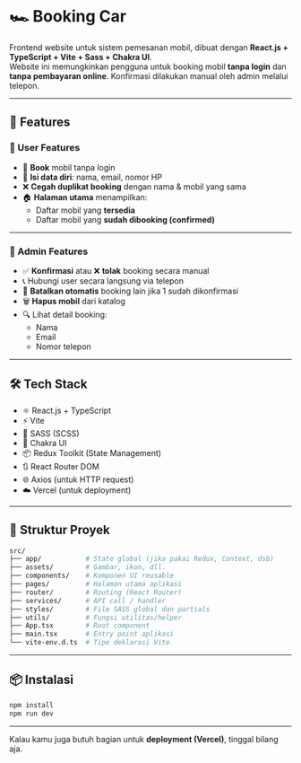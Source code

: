 # 🏎️ Booking Car

Frontend website untuk sistem pemesanan mobil, dibuat dengan **React.js + TypeScript + Vite + Sass + Chakra UI**.  
Website ini memungkinkan pengguna untuk booking mobil **tanpa login** dan **tanpa pembayaran online**. Konfirmasi dilakukan manual oleh admin melalui telepon.

---

## 🚀 Features

### 👥 User Features

- 🚗 **Book** mobil tanpa login
- 📝 **Isi data diri**: nama, email, nomor HP
- ❌ **Cegah duplikat booking** dengan nama & mobil yang sama
- 🏠 **Halaman utama** menampilkan:
  - Daftar mobil yang **tersedia**
  - Daftar mobil yang **sudah dibooking (confirmed)**

---

### 🔧 Admin Features

- ✅ **Konfirmasi** atau ❌ **tolak** booking secara manual
- 📞 Hubungi user secara langsung via telepon
- 🔁 **Batalkan otomatis** booking lain jika 1 sudah dikonfirmasi
- 🗑️ **Hapus mobil** dari katalog
- 🔍 Lihat detail booking:
  - Nama
  - Email
  - Nomor telepon

---

## 🛠️ Tech Stack

- ⚛️ React.js + TypeScript  
- ⚡ Vite 
- 🎨 SASS (SCSS)  
- 💠 Chakra UI  
- 📦 Redux Toolkit (State Management)  
- 🔃 React Router DOM
- 🌐 Axios (untuk HTTP request)
- ☁️ Vercel (untuk deployment)

---

## 🧱 Struktur Proyek

```bash
src/
├── app/           # State global (jika pakai Redux, Context, dsb)
├── assets/        # Gambar, ikon, dll.
├── components/    # Komponen UI reusable
├── pages/         # Halaman utama aplikasi
├── router/        # Routing (React Router)
├── services/      # API call / handler
├── styles/        # File SASS global dan partials
├── utils/         # Fungsi utilitas/helper
├── App.tsx        # Root component
├── main.tsx       # Entry point aplikasi
└── vite-env.d.ts  # Tipe deklarasi Vite
```

---

## 📦 Instalasi

```bash
npm install
npm run dev
```

---

Kalau kamu juga butuh bagian untuk **deployment (Vercel)**, tinggal bilang aja.
